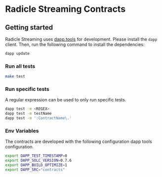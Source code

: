 # Radicle Streaming Contracts


## Getting started
Radicle Streaming uses [dapp.tools](https://github.com/dapphub/dapptools) for development. Please install the `dapp` client. Then, run the following command to install the dependencies:

```bash 
dapp update
```

### Run all tests
```bash
make test
```

### Run specific tests
A regular expression can be used to only run specific tests.

```bash
dapp test -m <REGEX>
dapp test -m testName
dapp test -m ':ContractName\.'
```


### Env Variables
The contracts are developed with the following configuration dapp tools configuration.
```bash
export DAPP_TEST_TIMESTAMP=0
export DAPP_SOLC_VERSION=0.7.6
export DAPP_BUILD_OPTIMIZE=1
export DAPP_SRC="contracts"
```
